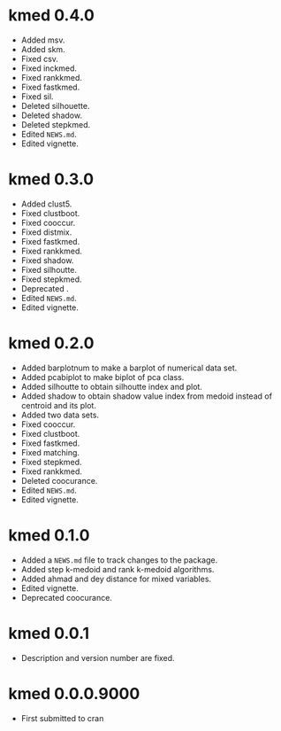 # kmed 0.4.0

* Added msv. 
* Added skm. 
* Fixed csv. 
* Fixed inckmed.
* Fixed rankkmed. 
* Fixed fastkmed. 
* Fixed sil. 
* Deleted silhouette. 
* Deleted shadow. 
* Deleted stepkmed. 
* Edited `NEWS.md`. 
* Edited vignette. 

# kmed 0.3.0

* Added clust5.
* Fixed clustboot.
* Fixed cooccur.
* Fixed distmix.
* Fixed fastkmed.
* Fixed rankkmed.
* Fixed shadow.
* Fixed silhoutte.
* Fixed stepkmed.
* Deprecated .
* Edited `NEWS.md`.
* Edited vignette.

# kmed 0.2.0

* Added barplotnum to make a barplot of numerical data set.
* Added pcabiplot to make biplot of pca class.
* Added silhoutte to obtain silhoutte index and plot.
* Added shadow to obtain shadow value index from medoid instead of centroid and its plot.
* Added two data sets.
* Fixed cooccur.
* Fixed clustboot.
* Fixed fastkmed.
* Fixed matching.
* Fixed stepkmed.
* Fixed rankkmed.
* Deleted coocurance.
* Edited `NEWS.md`.
* Edited vignette.

# kmed 0.1.0

* Added a `NEWS.md` file to track changes to the package.
* Added step k-medoid and rank k-medoid algorithms.
* Added ahmad and dey distance for mixed variables.
* Edited vignette.
* Deprecated coocurance.

# kmed 0.0.1

* Description and version number are fixed.

# kmed 0.0.0.9000

* First submitted to cran

